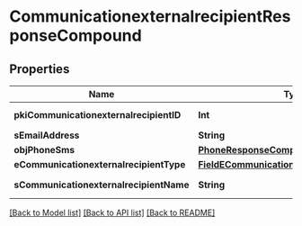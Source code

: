 # CommunicationexternalrecipientResponseCompound

## Properties
Name | Type | Description | Notes
------------ | ------------- | ------------- | -------------
**pkiCommunicationexternalrecipientID** | **Int** | The unique ID of the Communicationexternalrecipient | 
**sEmailAddress** | **String** | The email address. | [optional] 
**objPhoneSms** | [**PhoneResponseCompound**](PhoneResponseCompound.md) |  | [optional] 
**eCommunicationexternalrecipientType** | [**FieldECommunicationexternalrecipientType**](FieldECommunicationexternalrecipientType.md) |  | 
**sCommunicationexternalrecipientName** | **String** | The Name of the Communicationexternalrecipient | 

[[Back to Model list]](../README.md#documentation-for-models) [[Back to API list]](../README.md#documentation-for-api-endpoints) [[Back to README]](../README.md)


